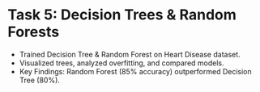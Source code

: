 # Task 5: Decision Trees & Random Forests
- Trained Decision Tree & Random Forest on Heart Disease dataset.
- Visualized trees, analyzed overfitting, and compared models.
- Key Findings: Random Forest (85% accuracy) outperformed Decision Tree (80%).
